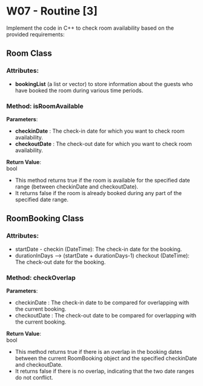
# W07 - Routine [3]


Implement the code in C++ to check room availability based on the provided requirements:

## Room Class

### Attributes:

- **bookingList** (a list or vector) to store information about the guests who have booked the room during various time periods.

### Method: isRoomAvailable

**Parameters**:  
- **checkinDate** : The check-in date for which you want to check room availability.
- **checkoutDate** : The check-out date for which you want to check room availability.

**Return Value**:  
bool
- This method returns true if the room is available for the specified date range (between checkinDate and checkoutDate).   
- It returns false if the room is already booked during any part of the specified date range.

## RoomBooking Class

### Attributes:

- startDate - checkin (DateTime): The check-in date for the booking.
- durationInDays --> (startDate + durationDays-1) checkout (DateTime): The check-out date for the booking.

### Method: checkOverlap

**Parameters**:  
- checkinDate : The check-in date to be compared for overlapping with the current booking.
- checkoutDate : The check-out date to be compared for overlapping with the current booking.

**Return Value**:  
bool
- This method returns true if there is an overlap in the booking dates between the current RoomBooking object and the specified checkinDate and checkoutDate.   
- It returns false if there is no overlap, indicating that the two date ranges do not conflict.

